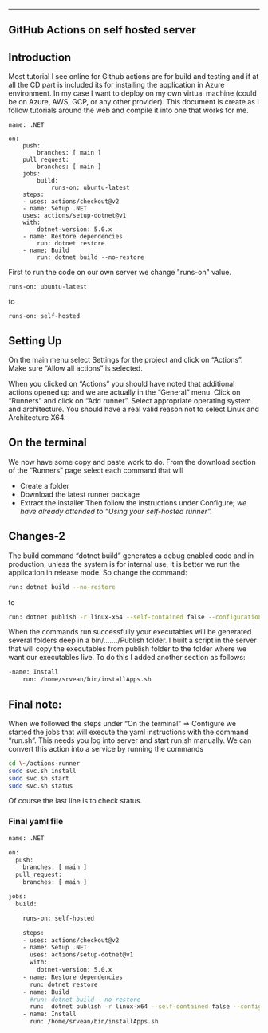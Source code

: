 
---
GitHub Actions on self hosted server
---

## Introduction

Most tutorial I see online for Github actions are for build and testing and if at all the CD part is included its for installing the application in Azure environment. In my case I want to deploy on my own virtual machine (could be on Azure, AWS, GCP, or any other provider). This document is create as I follow tutorials around the web and compile it into one that works for me.
```
name: .NET

on:
	push:
		branches: [ main ]
	pull_request:
		branches: [ main ]
	jobs:
		build:
			runs-on: ubuntu-latest
	steps:
	- uses: actions/checkout@v2
	- name: Setup .NET
	uses: actions/setup-dotnet@v1
	with:
		dotnet-version: 5.0.x
	- name: Restore dependencies
		run: dotnet restore
	- name: Build
		run: dotnet build --no-restore
```
First to run the code on our own server we change "runs-on" value.
```
runs-on: ubuntu-latest
```
to
```
runs-on: self-hosted
```

## Setting Up
On the main menu select Settings for the project and click on “Actions”. Make sure “Allow all actions” is selected.

When you clicked on “Actions” you should have noted that additional actions opened up and we are actually in the “General” menu. Click on “Runners” and click on “Add runner”. Select appropriate operating system and architecture. You
should have a real valid reason not to select Linux and Architecture X64.

## On the terminal
We now have some copy and paste work to do. From the download section of the
“Runners” page select each command that will

-   Create a folder
-   Download the latest runner package
-   Extract the installer
Then follow the instructions under Configure; *we have already attended to “Using your self-hosted runner”.*

## Changes-2

The build command “dotnet build” generates a debug enabled code and in production, unless the system is for internal use, it is better we run the application in release mode. So change the command:
```sh
run: dotnet build --no-restore
```
to
```sh
run: dotnet publish -r linux-x64 --self-contained false --configuration Release
```
When the commands run successfully your executables will be generated several
folders deep in a bin/……./Publish folder. I built a script in the server that will copy the executables from publish folder to the folder where we want our executables live. To do this I added another section as follows:
```sh
-name: Install
	run: /home/srvean/bin/installApps.sh
```

## Final note:
When we followed the steps under “On the terminal” =\> Configure we started the jobs that will execute the yaml instructions with the command “run.sh”. This needs you log into server and start run.sh manually. We can convert this action
into a service by running the commands
```sh
cd \~/actions-runner
sudo svc.sh install
sudo svc.sh start
sudo svc.sh status
```
Of course the last line is to check status.

### Final yaml file
```sh
name: .NET

on:
  push:
    branches: [ main ]
  pull_request:
    branches: [ main ]

jobs:
  build:

    runs-on: self-hosted

    steps:
    - uses: actions/checkout@v2
    - name: Setup .NET
      uses: actions/setup-dotnet@v1
      with:
        dotnet-version: 5.0.x
    - name: Restore dependencies
      run: dotnet restore
    - name: Build
      #run: dotnet build --no-restore
      run:  dotnet publish -r linux-x64 --self-contained false --configuration Release
    - name: Install
      run: /home/srvean/bin/installApps.sh
```
<!--stackedit_data:
eyJoaXN0b3J5IjpbMjUwNDgxMzIxLC0xODg3NDU2MjQ4LC03Mj
c0NDI0MDIsMjg5MTM0MzY1XX0=
-->